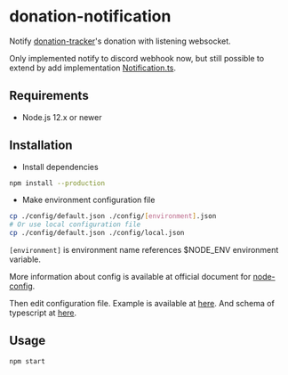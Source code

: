 # donation-notification

Notify [donation-tracker]()'s donation with listening websocket.

Only implemented notify to discord webhook now, but still possible to extend by add implementation [Notification.ts](./src/interfaces/Notification.ts).

## Requirements

- Node.js 12.x or newer

## Installation

- Install dependencies

```bash
npm install --production
```

- Make environment configuration file

``` bash
cp ./config/default.json ./config/[environment].json
# Or use local configuration file
cp ./config/default.json ./config/local.json
```

`[environment]` is environment name references $NODE_ENV environment variable.

More information about config is available at official document for [node-config](https://github.com/lorenwest/node-config/wiki).

Then edit configuration file. Example is available at [here](./config.default.json). And schema of typescript at [here](./src/types/donation.d.ts).

## Usage

```bash
npm start
```